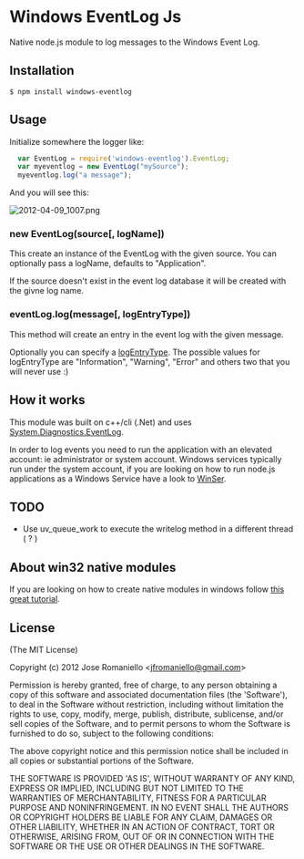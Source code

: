 
# Windows EventLog Js

  Native node.js module to log messages to the Windows Event Log.

## Installation

    $ npm install windows-eventlog

## Usage

Initialize somewhere the logger like:

```js
  var EventLog = require('windows-eventlog').EventLog;
  var myeventlog = new EventLog("mySource");
  myeventlog.log("a message");
```

And you will see this:

![2012-04-09_1007.png](http://joseoncodecom.ipage.com/wp-content/uploads/images/2012-04-09_1007.png)

### new EventLog(source[, logName])

This create an instance of the EventLog with the given source. You can optionally pass a logName, defaults to "Application".

If the source doesn't exist in the event log database it will be created with the givne log name.


### eventLog.log(message[, logEntryType])

This method will create an entry in the event log with the given message. 

Optionally you can specify a [logEntryType](http://msdn.microsoft.com/es-es/library/system.diagnostics.eventlogentrytype(v=vs.80).aspx). The possible values for logEntryType are "Information", "Warning", "Error" and others two that you will never use :) 

## How it works

This module was built on c++/cli (.Net) and uses [System.Diagnostics.EventLog](http://msdn.microsoft.com/en-us/library/system.diagnostics.eventlog.aspx). 

In order to log events you need to run the application with an elevated account: ie administrator or system account. Windows services typically run under the system account, if you are looking on how to run node.js applications as a Windows Service have a look to [WinSer](https://github.com/jfromaniello/winser).


## TODO

- Use uv_queue_work to execute the writelog method in a different thread ( ? )

## About win32 native modules

If you are looking on how to create native modules in windows follow [this great tutorial](https://github.com/saary/node.net/).

## License 

(The MIT License)

Copyright (c) 2012 Jose Romaniello &lt;jfromaniello@gmail.com&gt;

Permission is hereby granted, free of charge, to any person obtaining
a copy of this software and associated documentation files (the
'Software'), to deal in the Software without restriction, including
without limitation the rights to use, copy, modify, merge, publish,
distribute, sublicense, and/or sell copies of the Software, and to
permit persons to whom the Software is furnished to do so, subject to
the following conditions:

The above copyright notice and this permission notice shall be
included in all copies or substantial portions of the Software.

THE SOFTWARE IS PROVIDED 'AS IS', WITHOUT WARRANTY OF ANY KIND,
EXPRESS OR IMPLIED, INCLUDING BUT NOT LIMITED TO THE WARRANTIES OF
MERCHANTABILITY, FITNESS FOR A PARTICULAR PURPOSE AND NONINFRINGEMENT.
IN NO EVENT SHALL THE AUTHORS OR COPYRIGHT HOLDERS BE LIABLE FOR ANY
CLAIM, DAMAGES OR OTHER LIABILITY, WHETHER IN AN ACTION OF CONTRACT,
TORT OR OTHERWISE, ARISING FROM, OUT OF OR IN CONNECTION WITH THE
SOFTWARE OR THE USE OR OTHER DEALINGS IN THE SOFTWARE.